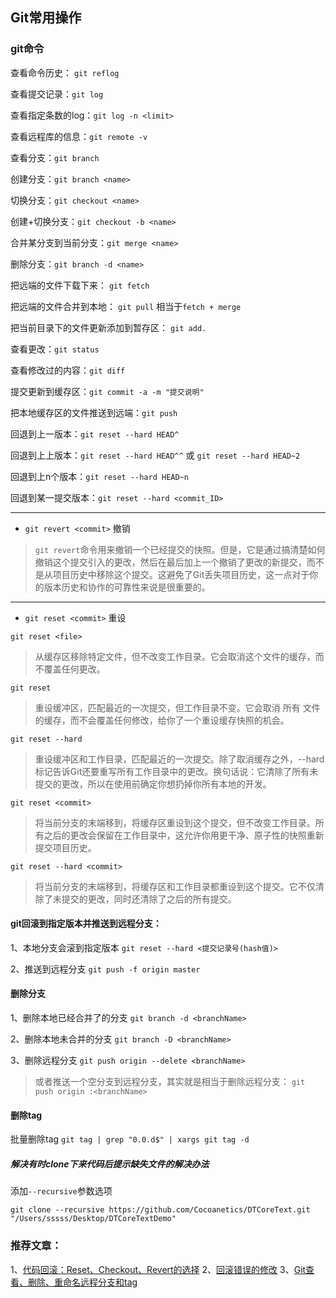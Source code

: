 ## Git常用操作
### git命令
查看命令历史： `git reflog`


查看提交记录：`git log`


查看指定条数的log：`git log -n <limit>`


查看远程库的信息：`git remote -v`


查看分支：`git branch`


创建分支：`git branch <name>`


切换分支：`git checkout <name>`


创建+切换分支：`git checkout -b <name>`


合并某分支到当前分支：`git merge <name>`


删除分支：`git branch -d <name>`


把远端的文件下载下来： `git fetch`


把远端的文件合并到本地： `git pull`  相当于`fetch + merge`


把当前目录下的文件更新添加到暂存区： `git add.`


查看更改：`git status`


查看修改过的内容：`git diff`


提交更新到缓存区：`git commit -a -m "提交说明"`


把本地缓存区的文件推送到远端：`git push`


回退到上一版本：`git reset --hard HEAD^`


回退到上上版本：`git reset --hard HEAD^^` 或 `git reset --hard HEAD~2`


回退到上n个版本：`git reset --hard HEAD~n`


回退到某一提交版本：`git reset --hard <commit_ID>`

------
+ `git revert <commit>`   撤销

> `git revert`命令用来撤销一个已经提交的快照。但是，它是通过搞清楚如何撤销这个提交引入的更改，然后在最后加上一个撤销了更改的新提交，而不是从项目历史中移除这个提交。这避免了Git丢失项目历史，这一点对于你的版本历史和协作的可靠性来说是很重要的。

------
+ `git reset <commit>`    重设

`git reset <file>`
> 从缓存区移除特定文件，但不改变工作目录。它会取消这个文件的缓存，而不覆盖任何更改。

`git reset`
> 重设缓冲区，匹配最近的一次提交，但工作目录不变。它会取消 所有 文件的缓存，而不会覆盖任何修改，给你了一个重设缓存快照的机会。

`git reset --hard`
> 重设缓冲区和工作目录，匹配最近的一次提交。除了取消缓存之外，--hard 标记告诉Git还要重写所有工作目录中的更改。换句话说：它清除了所有未提交的更改，所以在使用前确定你想扔掉你所有本地的开发。

`git reset <commit>`
> 将当前分支的末端移到<commit>，将缓存区重设到这个提交，但不改变工作目录。所有<commit>之后的更改会保留在工作目录中，这允许你用更干净、原子性的快照重新提交项目历史。

`git reset --hard <commit>`
> 将当前分支的末端移到<commit>，将缓存区和工作目录都重设到这个提交。它不仅清除了未提交的更改，同时还清除了<commit>之后的所有提交。

#### git回滚到指定版本并推送到远程分支：
1、本地分支会滚到指定版本
	`git reset --hard <提交记录号(hash值)>`


2、推送到远程分支
	`git push -f origin master`
	
#### 删除分支
1、删除本地已经合并了的分支
	`git branch -d <branchName>`


2、删除本地未合并的分支
	`git branch -D <branchName>`


3、删除远程分支
	`git push origin --delete <branchName>`
	
> 或者推送一个空分支到远程分支，其实就是相当于删除远程分支：
	`git push origin :<branchName>`

#### 删除tag
批量删除tag
`git tag | grep "0.0.d$" | xargs git tag -d`
	
##### 解决有时clone下来代码后提示缺失文件的解决办法
添加`--recursive`参数选项

```git
git clone --recursive https://github.com/Cocoanetics/DTCoreText.git "/Users/sssss/Desktop/DTCoreTextDemo"
```

### 推荐文章：
1、[代码回滚：Reset、Checkout、Revert的选择](https://github.com/geeeeeeeeek/git-recipes/wiki/5.2-%E4%BB%A3%E7%A0%81%E5%9B%9E%E6%BB%9A%EF%BC%9AReset%E3%80%81Checkout%E3%80%81Revert%E7%9A%84%E9%80%89%E6%8B%A9)
2、[回滚错误的修改](https://github.com/geeeeeeeeek/git-recipes/wiki/2.6-%E5%9B%9E%E6%BB%9A%E9%94%99%E8%AF%AF%E7%9A%84%E4%BF%AE%E6%94%B9)
3、[Git查看、删除、重命名远程分支和tag](http://zengrong.net/post/1746.htm)





